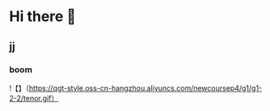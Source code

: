 # Hi there 👋
## jj
### boom
!【】（https://qgt-style.oss-cn-hangzhou.aliyuncs.com/newcoursep4/g1/g1-2-2/tenor.gif）
